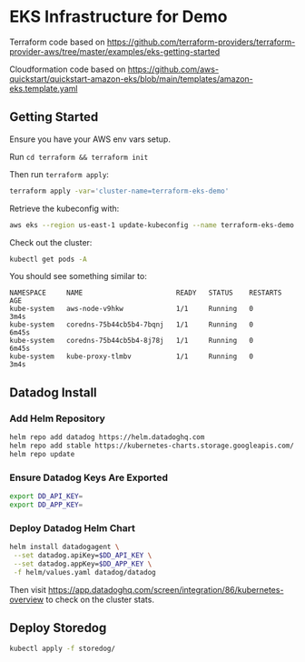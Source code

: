 # EKS Infrastructure for Demo

Terraform code based on https://github.com/terraform-providers/terraform-provider-aws/tree/master/examples/eks-getting-started

Cloudformation code based on https://github.com/aws-quickstart/quickstart-amazon-eks/blob/main/templates/amazon-eks.template.yaml

## Getting Started

Ensure you have your AWS env vars setup.

Run `cd terraform && terraform init`

Then run `terraform apply`:

```bash
terraform apply -var='cluster-name=terraform-eks-demo'
```

Retrieve the kubeconfig with:

```bash
aws eks --region us-east-1 update-kubeconfig --name terraform-eks-demo
```

Check out the cluster:
```bash
kubectl get pods -A
```

You should see something similar to:
```
NAMESPACE     NAME                       READY   STATUS    RESTARTS   AGE
kube-system   aws-node-v9hkw             1/1     Running   0          3m4s
kube-system   coredns-75b44cb5b4-7bqnj   1/1     Running   0          6m45s
kube-system   coredns-75b44cb5b4-8j78j   1/1     Running   0          6m45s
kube-system   kube-proxy-tlmbv           1/1     Running   0          3m4s
```
## Datadog Install

### Add Helm Repository

```bash
helm repo add datadog https://helm.datadoghq.com
helm repo add stable https://kubernetes-charts.storage.googleapis.com/
helm repo update
```

### Ensure Datadog Keys Are Exported

```bash
export DD_API_KEY=
export DD_APP_KEY=
```

### Deploy Datadog Helm Chart 

```bash
helm install datadogagent \
 --set datadog.apiKey=$DD_API_KEY \
 --set datadog.appKey=$DD_APP_KEY \
 -f helm/values.yaml datadog/datadog
```

Then visit https://app.datadoghq.com/screen/integration/86/kubernetes-overview
to check on the cluster stats. 

## Deploy Storedog

```bash
kubectl apply -f storedog/
```

